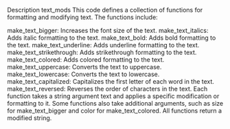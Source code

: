 Description 
text_mods
This code defines a collection of functions for formatting and modifying text. The functions include:

make_text_bigger: Increases the font size of the text.
make_text_italics: Adds italic formatting to the text.
make_text_bold: Adds bold formatting to the text.
make_text_underline: Adds underline formatting to the text.
make_text_strikethrough: Adds strikethrough formatting to the text.
make_text_colored: Adds colored formatting to the text.
make_text_uppercase: Converts the text to uppercase.
make_text_lowercase: Converts the text to lowercase.
make_text_capitalized: Capitalizes the first letter of each word in the text.
make_text_reversed: Reverses the order of characters in the text.
Each function takes a string argument text and applies a specific modification or formatting to it. Some functions also take additional arguments, such as size for make_text_bigger and color for make_text_colored. All functions return a modified string.

